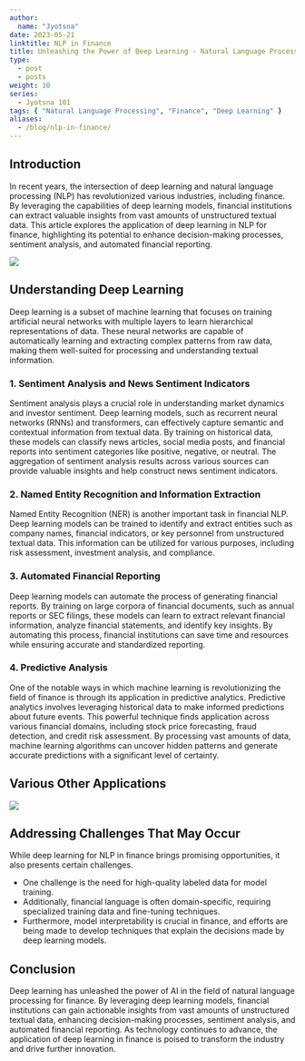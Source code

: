 ```yaml
---
author:
  name: "Jyotsna"
date: 2023-05-21
linktitle: NLP in Finance
title: Unleashing the Power of Deep Learning - Natural Language Processing in Finance
type:
  - post
  - posts
weight: 10
series:
  - Jyotsna 101
tags: { "Natural Language Processing", "Finance", "Deep Learning" }
aliases:
  - /blog/nlp-in-finance/
---
```


## Introduction

In recent years, the intersection of deep learning and natural language processing (NLP) has revolutionized various industries, including finance. By leveraging the capabilities of deep learning models, financial institutions can extract valuable insights from vast amounts of unstructured textual data. This article explores the application of deep learning in NLP for finance, highlighting its potential to enhance decision-making processes, sentiment analysis, and automated financial reporting.

[](https://unsplash.com/photos/amLfrL8LGls)

![](https://miro.medium.com/v2/resize:fit:700/0*r2YdDKBT1P1ZP1Wm)

## Understanding Deep Learning

Deep learning is a subset of machine learning that focuses on training artificial neural networks with multiple layers to learn hierarchical representations of data. These neural networks are capable of automatically learning and extracting complex patterns from raw data, making them well-suited for processing and understanding textual information.

### 1. Sentiment Analysis and News Sentiment Indicators

Sentiment analysis plays a crucial role in understanding market dynamics and investor sentiment. Deep learning models, such as recurrent neural networks (RNNs) and transformers, can effectively capture semantic and contextual information from textual data. By training on historical data, these models can classify news articles, social media posts, and financial reports into sentiment categories like positive, negative, or neutral. The aggregation of sentiment analysis results across various sources can provide valuable insights and help construct news sentiment indicators.

### 2. Named Entity Recognition and Information Extraction

Named Entity Recognition (NER) is another important task in financial NLP. Deep learning models can be trained to identify and extract entities such as company names, financial indicators, or key personnel from unstructured textual data. This information can be utilized for various purposes, including risk assessment, investment analysis, and compliance.

### 3. Automated Financial Reporting

Deep learning models can automate the process of generating financial reports. By training on large corpora of financial documents, such as annual reports or SEC filings, these models can learn to extract relevant financial information, analyze financial statements, and identify key insights. By automating this process, financial institutions can save time and resources while ensuring accurate and standardized reporting.

### 4. Predictive Analysis

One of the notable ways in which machine learning is revolutionizing the field of finance is through its application in predictive analytics. Predictive analytics involves leveraging historical data to make informed predictions about future events. This powerful technique finds application across various financial domains, including stock price forecasting, fraud detection, and credit risk assessment. By processing vast amounts of data, machine learning algorithms can uncover hidden patterns and generate accurate predictions with a significant level of certainty.

## Various Other Applications

![](https://miro.medium.com/v2/resize:fit:651/1*feFU1ZMxqmfIQNIBeENKgA.png)

## Addressing Challenges That May Occur

While deep learning for NLP in finance brings promising opportunities, it also presents certain challenges.

- One challenge is the need for high-quality labeled data for model training.
- Additionally, financial language is often domain-specific, requiring specialized training data and fine-tuning techniques.
- Furthermore, model interpretability is crucial in finance, and efforts are being made to develop techniques that explain the decisions made by deep learning models.

## Conclusion

Deep learning has unleashed the power of AI in the field of natural language processing for finance. By leveraging deep learning models, financial institutions can gain actionable insights from vast amounts of unstructured textual data, enhancing decision-making processes, sentiment analysis, and automated financial reporting. As technology continues to advance, the application of deep learning in finance is poised to transform the industry and drive further innovation.
